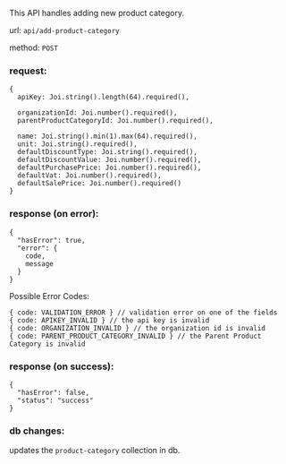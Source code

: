 This API handles adding new product category.

url: `api/add-product-category`

method: `POST`

### request: 
```
{
  apiKey: Joi.string().length(64).required(),

  organizationId: Joi.number().required(),
  parentProductCategoryId: Joi.number().required(),

  name: Joi.string().min(1).max(64).required(),
  unit: Joi.string().required(),
  defaultDiscountType: Joi.string().required(),
  defaultDiscountValue: Joi.number().required(),
  defaultPurchasePrice: Joi.number().required(),
  defaultVat: Joi.number().required(),
  defaultSalePrice: Joi.number().required()
}
```

### response (on error):
```
{
  "hasError": true,
  "error": {
    code,
    message
  }
}
```
Possible Error Codes:
```
{ code: VALIDATION_ERROR } // validation error on one of the fields
{ code: APIKEY_INVALID } // the api key is invalid
{ code: ORGANIZATION_INVALID } // the organization id is invalid
{ code: PARENT_PRODUCT_CATEGORY_INVALID } // the Parent Product Category is invalid
```

### response (on success):
```
{
  "hasError": false,
  "status": "success"
}
```

### db changes:
updates the `product-category` collection in db.